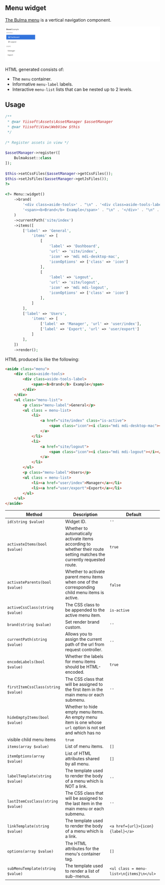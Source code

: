 ## Menu widget

[The Bulma menu](https://bulma.io/documentation/components/menu/) is a vertical navigation component.

<p align="center">
    <img src="images/menu.png">
</p>

HTML generated consists of:
- The `menu` container.
- Informative `menu-label` labels.
- Interactive `menu-list` lists that can be nested up to 2 levels.

## Usage

```php
/**
 * @var Yiisoft\Assets\AssetManager $assetManager
 * @var Yiisoft\View\WebView $this
 */

/* Register assets in view */

$assetManager->register([
    BulmaAsset::class
]);

$this->setCssFiles($assetManager->getCssFiles());
$this->setJsFiles($assetManager->getJsFiles());
?>

<?= Menu::widget()
    ->brand(
        '<div class=aside-tools>' . "\n" . '<div class=aside-tools-label>' . "\n" .
        '<span><b>Brand</b> Example</span>' . "\n" . '</div>' . "\n" . '</div>'
    )
    ->currentPath('site/index')
    ->items([
        ['label' => 'General',
            'items' => [
                [
                    'label' => 'Dashboard',
                    'url' => 'site/index',
                    'icon' => 'mdi mdi-desktop-mac',
                    'iconOptions' => ['class' => 'icon']
                ],
                [
                    'label' => 'Logout',
                    'url' => 'site/logout',
                    'icon' => 'mdi mdi-logout',
                    'iconOptions' => ['class' => 'icon']
                ],
            ]
        ],
        ['label' => 'Users',
            'items' => [
                ['label' => 'Manager', 'url' => 'user/index'],
                ['label' => 'Export', 'url' => 'user/export']
            ]
        ],
    ])
    ->render();
```

HTML produced is like the following:

```html
<aside class="menu">
    <div class=aside-tools>
        <div class=aside-tools-label>
            <span><b>Brand</b> Example</span>
        </div>
    </div>
    <ul class="menu-list">
        <p class="menu-label">General</p>
        <ul class = menu-list>
            <li>
                <a href="site/index" class="is-active">
                    <span class="icon"><i class="mdi mdi-desktop-mac"></i></span>Dashboard
                </a>
            </li>
            <li>
                <a href="site/logout">
                    <span class="icon"><i class="mdi mdi-logout"></i></span>Logout
                </a>
            </li>
        </ul>
        <p class="menu-label">Users</p>
        <ul class = menu-list>
            <li><a href="user/index">Manager</a></li>
            <li><a href="user/export">Export</a></li>
        </ul>
    </ul>
</aside>
```

Method                            | Description                                  | Default
----------------------------------|----------------------------------------------|---------
`id(string $value)`               | Widget ID.                                   | `''`
`activateItems(bool $value)`      | Whether to automatically activate items according to whether their route setting matches the currently requested route. | `true`
`activateParents(bool $value)`    | Whether to activate parent menu items when one of the corresponding child menu items is active. | `false`
`activeCssClass(string $value)`   | The CSS class to be appended to the active menu item. | `is-active`
`brand(string $value)`            | Set render brand custom. | `''`
`currentPath(string $value)`      | Allows you to assign the current path of the url from request controller. | `''`
`encodeLabels(bool $value)`       | Whether the labels for menu items should be HTML-encoded. | `true`
`firstItemCssClass(string $value)`| The CSS class that will be assigned to the first item in the main menu or each submenu. | `''`
`hideEmptyItems(bool $value)`     | Whether to hide empty menu items. An empty menu item is one whose `url` option is not set and which has no
visible child menu items | `true`
`items(array $value)`             | List of menu items. | `[]`
`itemOptions(array $value)`       | List of HTML attributes shared by all menu. | `[]`
`labelTemplate(string $value)`    | The template used to render the body of a menu which is NOT a link. | `''`
`lastItemCssClass(string $value)` | The CSS class that will be assigned to the last item in the main menu or each submenu. | `''`
`linkTemplate(string $value)`     | The template used to render the body of a menu which is a link. | `<a href={url}>{icon}{label}</a>`
`options(array $value)`           | The HTML attributes for the menu's container tag. | `[]`
`subMenuTemplate(string $value)`  | The template used to render a list of sub-menus. | `<ul class = menu-list>\n{items}\n</ul>`

